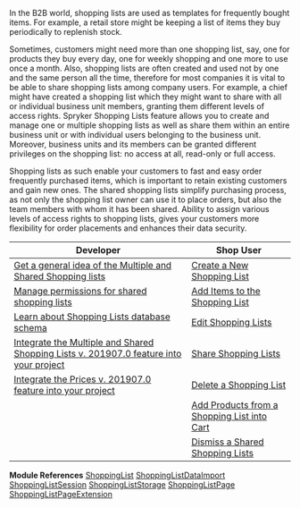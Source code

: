 In the B2B world, shopping lists are used as templates for frequently bought items. For example, a retail store might be keeping a list of items they buy periodically to replenish stock.

Sometimes, customers might need more than one shopping list, say, one for products they buy every day, one for weekly shopping and one more to use once a month. Also, shopping lists are often created and used not by one and the same person all the time, therefore for most companies it is vital to be able to share shopping lists among company users. For example, a chief might have created a shopping list which they might want to share with all or individual business unit members, granting them different levels of access rights. Spryker Shopping Lists feature allows you to create and manage one or multiple shopping lists as well as share them within an entire business unit or with individual users belonging to the business unit. Moreover, business units and its members can be granted different privileges on the shopping list: no access at all, read-only or full access.

Shopping lists as such enable your customers to fast and easy order frequently purchased items, which is important to retain existing customers and gain new ones. The shared shopping lists simplify purchasing process, as not only the shopping list owner can use it to place orders, but also the team members with whom it has been shared. Ability to assign various levels of access rights to shopping lists, gives your customers more flexibility for order placements and enhances their data security.

<!-- image 
video -->

| Developer | Shop User | 
| --- | --- |
| [Get a general idea of the Multiple and Shared Shopping lists](https://documentation.spryker.com/v3/docs/multiple-shared-shopping-lists-overview-201907) |[Create a New Shopping List](https://documentation.spryker.com/v4/docs/shopping-lists-shop-guide#creating-a-new-shopping-list) |
| [Manage permissions for shared shopping lists](https://documentation.spryker.com/v4/docs/multiple-shared-shopping-list-overview#permissions-management-for-shared-shopping-lists) | [Add Items to the Shopping List](https://documentation.spryker.com/v4/docs/shopping-lists-shop-guide#adding-items-to-the-shopping-list) |
| [Learn about Shopping Lists database schema](https://documentation.spryker.com/v4/docs/db-schema-customer-lists#shopping-list) | [Edit Shopping Lists](https://documentation.spryker.com/v4/docs/shopping-lists-shop-guide#editing-shopping-lists) |
| [Integrate the Multiple and Shared Shopping Lists v. 201907.0 feature into your project](https://documentation.spryker.com/v3/docs/shopping-lists-feature-integration-201907) | [Share Shopping Lists](https://documentation.spryker.com/v4/docs/shopping-lists-shop-guide#sharing-shopping-lists) |
| [Integrate the Prices v. 201907.0 feature into your project](https://documentation.spryker.com/v3/docs/prices-feature-integration-201907) | [Delete a Shopping List](https://documentation.spryker.com/v4/docs/shopping-lists-shop-guide#deleting-a-shopping-list)|
|  | [Add Products from a Shopping List into Cart](https://documentation.spryker.com/v4/docs/shopping-lists-shop-guide#adding-products-from-a-shopping-list-into-cart) |
|  | [Dismiss a Shared Shopping Lists](https://documentation.spryker.com/v4/docs/shopping-lists-shop-guide#dismissing-shared-shopping-lists) |

**Module References**
[ShoppingList](https://documentation.spryker.com/v4/docs/shopping-list)
[ShoppingListDataImport](https://documentation.spryker.com/v4/docs/shopping-list-data-import)
[ShoppingListSession](https://documentation.spryker.com/v4/docs/shopping-list-session)
[ShoppingListStorage](https://documentation.spryker.com/v4/docs/shopping-list-storage)
[ShoppingListPage](https://documentation.spryker.com/v4/docs/shopping-list-page)
[ShoppingListPageExtension](https://documentation.spryker.com/v4/docs/shopping-list-page-extension)

<!-- <img src="../../../Resources/Images/shopping-lists-multiple.png" style="border: solid #D0D5DC 1px; margin-top: 25px" /> 

Check out this video tutorial on using shopping lists.

<iframe src="https://fast.wistia.net/embed/iframe/zk32pr3lgt" title="How to use Shopping Lists in Spryker" allowtransparency="true" frameborder="0" scrolling="no" class="wistia_embed" name="wistia_embed" allowfullscreen="0" mozallowfullscreen="0" webkitallowfullscreen="0" oallowfullscreen="0" msallowfullscreen="0" width="589" height="315"></iframe> -->
